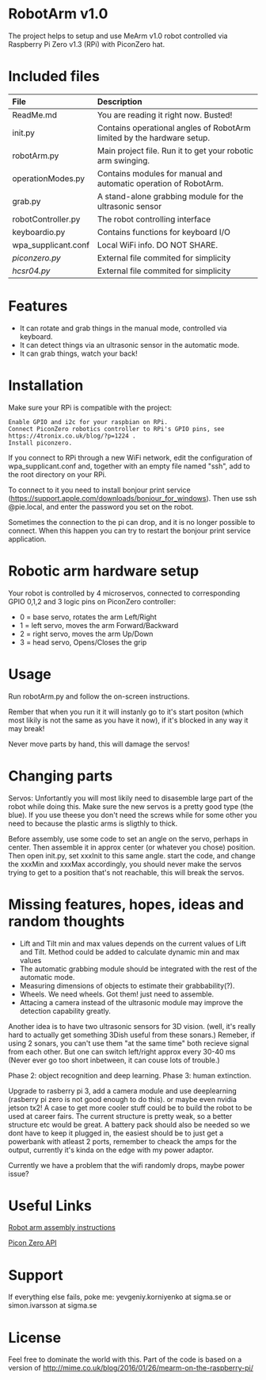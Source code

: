 # RobotArm v1.0

The project helps to setup and use MeArm v1.0 robot controlled via Raspberry Pi Zero v1.3 (RPi) with PiconZero hat. 


# Included files
| File                | Description |
| :------------------ | :---------- |
| ReadMe.md	          | You are reading it right now. Busted! |
| init.py             | Contains operational angles of RobotArm limited by the hardware setup. |
| robotArm.py         | Main project file. Run it to get your robotic arm swinging. |
| operationModes.py   | Contains modules for manual and automatic operation of RobotArm. |
| grab.py             | A stand-alone grabbing module for the ultrasonic sensor |
| robotController.py  | The robot controlling interface |
| keyboardio.py       | Contains functions for keyboard I/O |
| wpa_supplicant.conf | Local WiFi info. DO NOT SHARE. |
| *piconzero.py*      | External file commited for simplicity |
| *hcsr04.py*         | External file commited for simplicity |

	
# Features

* It can rotate and grab things in the manual mode, controlled via keyboard.
* It can detect things via an ultrasonic sensor in the automatic mode.
* It can grab things, watch your back!


# Installation

Make sure your RPi is compatible with the project:

    Enable GPIO and i2c for your raspbian on RPi.
	Connect PiconZero robotics controller to RPi's GPIO pins, see https://4tronix.co.uk/blog/?p=1224 .
	Install piconzero.

If you connect to RPi through a new WiFi network, edit the configuration of wpa_supplicant.conf and, together with an empty file named "ssh", add to the root directory on your RPi. 

To connect to it you need to install bonjour print service (https://support.apple.com/downloads/bonjour_for_windows).
Then use ssh <username>@pie.local, and enter the password you set on the robot.

Sometimes the connection to the pi can drop, and it is no longer possible to connect. When this happen you can try to restart the bonjour print service application.



# Robotic arm hardware setup
Your robot is controlled by 4 microservos, connected to corresponding GPIO 0,1,2 and 3 logic pins on PiconZero controller:
* 0 = base servo, rotates the arm Left/Right
* 1 = left servo, moves the arm Forward/Backward
* 2 = right servo, moves the arm Up/Down
* 3 = head servo, Opens/Closes the grip


# Usage
Run robotArm.py and follow the on-screen instructions. 

Rember that when you run it it will instanly go to it's start positon (which most likily is not the same as you have it now), if it's blocked in any way it may break!

Never move parts by hand, this will damage the servos!


# Changing parts
Servos: Unfortantly you will most likily need to disasemble large part of the robot while doing this. Make sure the new servos is a pretty good type (the blue). If you use theese you don't need the screws while for some other you need to because the plastic arms is sligthly to thick. 

Before assembly, use some code to set an angle on the servo, perhaps in center. Then assemble it in approx center (or whatever you chose) position. Then open init.py, set xxxInit to this same angle. start the code, and change the xxxMin and xxxMax accordingly, you should never make the servos trying to get to a position that's not reachable, this will break the servos.



# Missing features, hopes, ideas and random thoughts
* Lift and Tilt min and max values depends on the current values of Lift and Tilt. Method could be added to calculate dynamic min and max values
* The automatic grabbing module should be integrated with the rest of the automatic mode.
* Measuring dimensions of objects to estimate their grabbability(?).
* Wheels. We need wheels. Got them! just need to assemble.
* Attacing a camera instead of the ultrasonic module may improve the detection capability greatly. 

Another idea is to have two ultrasonic sensors for 3D vision. (well, it's really hard to actually get something 3Dish useful from these sonars.)
Remeber, if using 2 sonars, you can't use them "at the same time" both recieve signal from each other. But one can switch left/right approx every 30-40 ms (Never ever go too short inbetween, it can couse lots of trouble.)


Phase 2: object recognition and deep learning. Phase 3: human extinction.


Upgrade to rasberry pi 3, add a camera module and use deeplearning (rasberry pi zero is not good enough to do this). or maybe even nvidia jetson tx2! 
A case to get more cooler stuff could be to build the robot to be used at career fairs.
The current structure is pretty weak, so a better structure etc would be great.
A battery pack should also be needed so we dont have to keep it plugged in, the easiest should be
to just get a powerbank with atleast 2 ports, remember to cheack the amps for the output, currently
it's kinda on the edge with my power adaptor. 


Currently we have a problem that the wifi randomly drops, maybe power issue?

# Useful Links
[Robot arm assembly instructions](http://www.instructables.com/id/MeArm-Robot-Arm-Your-Robot-V10/)

[Picon Zero API](https://4tronix.co.uk/blog/?p=1224)


# Support

If everything else fails, poke me: yevgeniy.korniyenko at sigma.se or simon.ivarsson at sigma.se


# License
Feel free to dominate the world with this.
Part of the code is based on a version of http://mime.co.uk/blog/2016/01/26/mearm-on-the-raspberry-pi/
